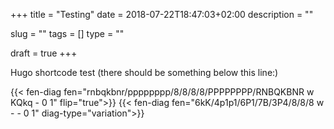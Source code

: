 +++
title = "Testing"
date = 2018-07-22T18:47:03+02:00
description = ""

slug = ""
tags = []
type = ""

draft = true
+++

Hugo shortcode test (there should be something below this line:)

{{< fen-diag fen="rnbqkbnr/pppppppp/8/8/8/8/PPPPPPPP/RNBQKBNR w KQkq - 0 1" flip="true">}}
{{< fen-diag fen="6kK/4p1p1/6P1/7B/3P4/8/8/8 w - - 0 1" diag-type="variation">}}
